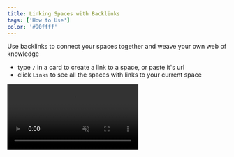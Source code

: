 ```yaml
---
title: Linking Spaces with Backlinks
tags: ['How to Use']
color: '#90ffff'
---
```


Use backlinks to connect your spaces together and weave your own web of knowledge

- type `/` in a card to create a link to a space, or paste it's url
- click `Links` to see all the spaces with links to your current space

<video class="wide" autoplay loop muted playsinline>
  <source src="https://kinopio-updates.us-east-1.linodeobjects.com/backlinks.mp4">
</video>
